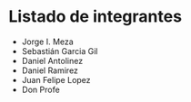 # Listado de integrantes

- Jorge I. Meza
- Sebastián Garcia Gil
- Daniel Antolinez
- Daniel Ramirez
- Juan Felipe Lopez
- Don Profe
